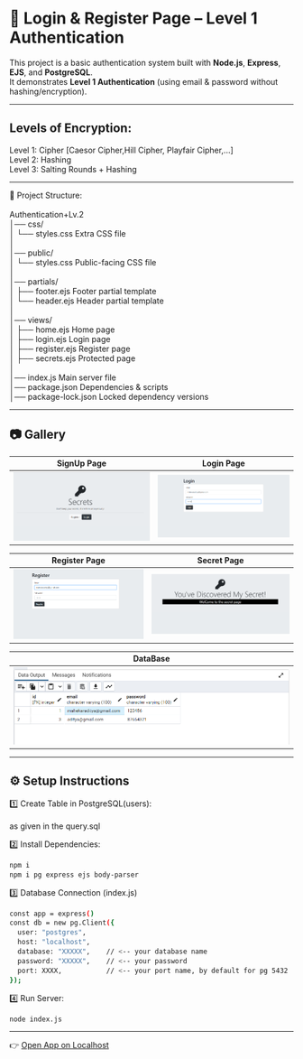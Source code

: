 # 🔐 Login & Register Page – Level 1 Authentication

This project is a basic authentication system built with **Node.js**, **Express**, **EJS**, and **PostgreSQL**.  
It demonstrates **Level 1 Authentication** (using email & password without hashing/encryption).

---
## Levels of Encryption:

Level 1: Cipher [Caesor Cipher,Hill Cipher, Playfair Cipher,...]<br>
Level 2: Hashing<br>
Level 3: Salting Rounds + Hashing<br>

---
📂 Project Structure:<br><br>
Authentication+Lv.2<br>
│── css/<br>
│   └── styles.css           Extra CSS file<br>
│<br>
│── public/<br>
│   └── styles.css           Public-facing CSS file<br>
│<br>
│── partials/<br>
│   ├── footer.ejs           Footer partial template<br>
│   └── header.ejs           Header partial template<br>
│<br>
│── views/<br>
│   ├── home.ejs             Home page<br>
│   ├── login.ejs            Login page<br>
│   ├── register.ejs         Register page<br>
│   ├── secrets.ejs          Protected page<br>
│<br>
│── index.js                 Main server file<br>
│── package.json             Dependencies & scripts<br>
│── package-lock.json        Locked dependency versions<br>

---

## 📷 Gallery

| SignUp Page | Login Page|
|----|------------|
| ![lgl1](./imgg/lgl1.png) | ![lgl4](./imgg/lgl4.png)|

| Register Page| Secret Page|
|----------------|-----------------|
|![lgl2](./imgg/lgl2.png)   | ![lgl3](./imgg/lgl3.png) |

| DataBase | 
|-------------------|
| ![lgl5](./imgg/lgl5.png) |

---

## ⚙️ Setup Instructions

 1️⃣ Create Table in PostgreSQL(users):
 <br><br>
as given in the query.sql
 <br>
 
2️⃣ Install Dependencies:
```bash
npm i
npm i pg express ejs body-parser
```

3️⃣ Database Connection (index.js)
```bash
const app = express()
const db = new pg.Client({
  user: "postgres",
  host: "localhost",
  database: "XXXXX",    // <-- your database name
  password: "XXXXX",    // <-- your password
  port: XXXX,           // <-- your port name, by default for pg 5432
});
```
4️⃣ Run Server:
```bash
node index.js
```
---
👉 [Open App on Localhost](http://localhost:3000)
